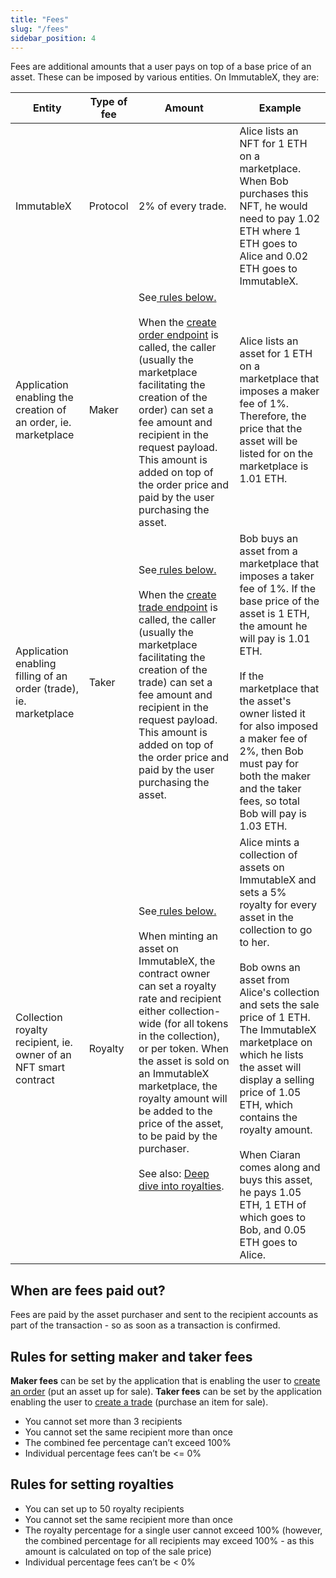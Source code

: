 ```yaml
---
title: "Fees"
slug: "/fees"
sidebar_position: 4
---
```


Fees are additional amounts that a user pays on top of a base price of an asset. These can be imposed by various entities. On ImmutableX, they are:

| Entity | Type of fee | Amount | Example |
| --- | --- | --- | --- |
| ImmutableX | Protocol | 2% of every trade. | Alice lists an NFT for 1 ETH on a marketplace. When Bob purchases this NFT, he would need to pay 1.02 ETH where 1 ETH goes to Alice and 0.02 ETH goes to ImmutableX. |
| Application enabling the creation of an order, ie. marketplace | Maker | See<a href="#rules-for-setting-maker-and-taker-fees"> rules below.</a><br/><br/>When the [create order endpoint](/reference#/operations/createOrder) is called, the caller (usually the marketplace facilitating the creation of the order) can set a fee amount and recipient in the request payload. This amount is added on top of the order price and paid by the user purchasing the asset. | Alice lists an asset for 1 ETH on a marketplace that imposes a maker fee of 1%. Therefore, the price that the asset will be listed for on the marketplace is 1.01 ETH. |
| Application enabling filling of an order (trade), ie. marketplace | Taker | See<a href="#rules-for-setting-maker-and-taker-fees"> rules below.</a><br/><br/>When the [create trade endpoint](/reference#/operations/createTrade) is called, the caller (usually the marketplace facilitating the creation of the trade) can set a fee amount and recipient in the request payload. This amount is added on top of the order price and paid by the user purchasing the asset. | Bob buys an asset from a marketplace that imposes a taker fee of 1%. If the base price of the asset is 1 ETH, the amount he will pay is 1.01 ETH.<br/><br/>If the marketplace that the asset's owner listed it for also imposed a maker fee of 2%, then Bob must pay for both the maker and the taker fees, so total Bob will pay is 1.03 ETH. |
| Collection royalty recipient, ie. owner of an NFT smart contract | Royalty | See<a href="#rules-for-setting-royalties"> rules below.</a><br/><br/>When minting an asset on ImmutableX, the contract owner can set a royalty rate and recipient either collection-wide (for all tokens in the collection), or per token. When the asset is sold on an ImmutableX marketplace, the royalty amount will be added to the price of the asset, to be paid by the purchaser.<br/><br/>See also: [Deep dive into royalties](../key-concepts/deep-dive-royalties.md). | Alice mints a collection of assets on ImmutableX and sets a 5% royalty for every asset in the collection to go to her.<br/><br/>Bob owns an asset from Alice's collection and sets the sale price of 1 ETH. The ImmutableX marketplace on which he lists the asset will display a selling price of 1.05 ETH, which contains the royalty amount.<br/><br/>When Ciaran comes along and buys this asset, he pays 1.05 ETH, 1 ETH of which goes to Bob, and 0.05 ETH goes to Alice. |

## When are fees paid out?
Fees are paid by the asset purchaser and sent to the recipient accounts as part of the transaction - so as soon as a transaction is confirmed.

## Rules for setting maker and taker fees
**Maker fees** can be set by the application that is enabling the user to [create an order](../guides/basic-guides/create-orders/index.md) (put an asset up for sale). **Taker fees** can be set by the application enabling the user to [create a trade](../guides/basic-guides/create-trades/index.md) (purchase an item for sale).
* You cannot set more than 3 recipients
* You cannot set the same recipient more than once
* The combined fee percentage can’t exceed 100%
* Individual percentage fees can’t be <= 0%

## Rules for setting royalties
* You can set up to 50 royalty recipients
* You cannot set the same recipient more than once
* The royalty percentage for a single user cannot exceed 100% (however, the combined percentage for all recipients may exceed 100% - as this amount is calculated on top of the sale price)
* Individual percentage fees can’t be < 0%